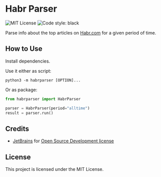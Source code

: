 # Habr Parser
![MIT License](https://img.shields.io/github/license/JustKappaMan/Habr-Parser)
![Code style: black](https://img.shields.io/badge/code%20style-black-black)

Parse info about the top articles on [Habr.com](https://habr.com) for a given period of time.

## How to Use
Install dependencies.

Use it either as script:
```shell
python3 -m habrparser [OPTION]...
```

Or as package:
```python
from habrparser import HabrParser

parser = HabrParser(period="alltime")
result = parser.run()
```

## Credits
* [JetBrains](https://www.jetbrains.com) for [Open Source Development license](https://www.jetbrains.com/community/opensource)

## License
This project is licensed under the MIT License.

